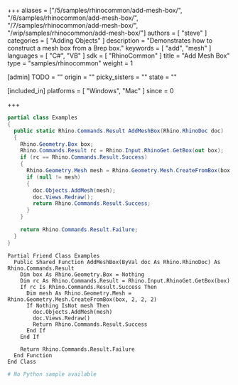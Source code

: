 +++
aliases = ["/5/samples/rhinocommon/add-mesh-box/", "/6/samples/rhinocommon/add-mesh-box/", "/7/samples/rhinocommon/add-mesh-box/", "/wip/samples/rhinocommon/add-mesh-box/"]
authors = [ "steve" ]
categories = [ "Adding Objects" ]
description = "Demonstrates how to construct a mesh box from a Brep box."
keywords = [ "add", "mesh" ]
languages = [ "C#", "VB" ]
sdk = [ "RhinoCommon" ]
title = "Add Mesh Box"
type = "samples/rhinocommon"
weight = 1

[admin]
TODO = ""
origin = ""
picky_sisters = ""
state = ""

[included_in]
platforms = [ "Windows", "Mac" ]
since = 0

+++

<div class="codetab-content" id="cs">

```cs
partial class Examples
{
  public static Rhino.Commands.Result AddMeshBox(Rhino.RhinoDoc doc)
  {
    Rhino.Geometry.Box box;
    Rhino.Commands.Result rc = Rhino.Input.RhinoGet.GetBox(out box);
    if (rc == Rhino.Commands.Result.Success)
    {
      Rhino.Geometry.Mesh mesh = Rhino.Geometry.Mesh.CreateFromBox(box, 2, 2, 2);
      if (null != mesh)
      {
        doc.Objects.AddMesh(mesh);
        doc.Views.Redraw();
        return Rhino.Commands.Result.Success;
      }
    }

    return Rhino.Commands.Result.Failure;
  }
}
```

</div>


<div class="codetab-content" id="vb">

```vbnet
Partial Friend Class Examples
  Public Shared Function AddMeshBox(ByVal doc As Rhino.RhinoDoc) As Rhino.Commands.Result
	Dim box As Rhino.Geometry.Box = Nothing
	Dim rc As Rhino.Commands.Result = Rhino.Input.RhinoGet.GetBox(box)
	If rc Is Rhino.Commands.Result.Success Then
	  Dim mesh As Rhino.Geometry.Mesh = Rhino.Geometry.Mesh.CreateFromBox(box, 2, 2, 2)
	  If Nothing IsNot mesh Then
		doc.Objects.AddMesh(mesh)
		doc.Views.Redraw()
		Return Rhino.Commands.Result.Success
	  End If
	End If

	Return Rhino.Commands.Result.Failure
  End Function
End Class
```

</div>


<div class="codetab-content" id="py">

```python
# No Python sample available
```

</div>

